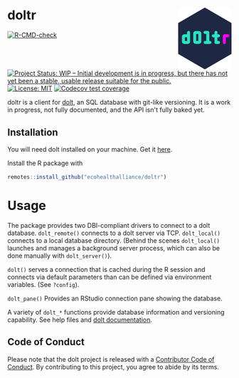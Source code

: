
# doltr <a href='https://ecohealthalliance.github.io/doltr'><img src='man/figures/logo.svg' align="right" height="139" /></a>

<!-- badges: start -->
[![R-CMD-check](https://github.com/ecohealthalliance/doltr/workflows/R-CMD-check/badge.svg)](https://github.com/ecohealthalliance/doltr/actions)
[![Project Status: WIP – Initial development is in progress, but there has not yet been a stable, usable release suitable for the public.](https://www.repostatus.org/badges/latest/wip.svg)](https://www.repostatus.org/#wip)
[![License: MIT](https://img.shields.io/badge/License-AGPLv3-blue.svg)](https://www.gnu.org/licenses/agpl-3.0.en.html)
[![Codecov test coverage](https://codecov.io/gh/ecohealthalliance/doltr/branch/main/graph/badge.svg)](https://codecov.io/gh/ecohealthalliance/doltr?branch=main)
<!-- badges: end -->

doltr is a client for [dolt](https://www.dolthub.com), an SQL database with
git-like versioning.  It is a work in progress, not fully documented, and
the API isn't fully baked yet.

## Installation

You will need dolt installed on your machine.  Get it 
[here](https://docs.dolthub.com/getting-started/installation).

Install the R package with 

``` r
remotes::install_github("ecohealthalliance/doltr")
```

# Usage

The package provides two DBI-compliant drivers to connect to a dolt database.
`dolt_remote()` connects to a dolt server via TCP.  `dolt_local()` connects
to a local database directory. (Behind the scenes `dolt_local()` launches and
manages a background server process, which can also be done manually with `dolt_server()`).

`dolt()` serves a connection that is cached during the R session and connects
via default parameters than can be defined via environment variables. (See
`?config`).  

`dolt_pane()` Provides an RStudio connection pane showing the database.

A variety of `dolt_*` functions provide database information and versioning capability.
See help files and [dolt documentation](https://docs.dolthub.com/interfaces/sql).


## Code of Conduct
  
Please note that the dolt project is released with a [Contributor Code of Conduct](https://contributor-covenant.org/version/2/0/CODE_OF_CONDUCT.html). By contributing to this project, you agree to abide by its terms.
